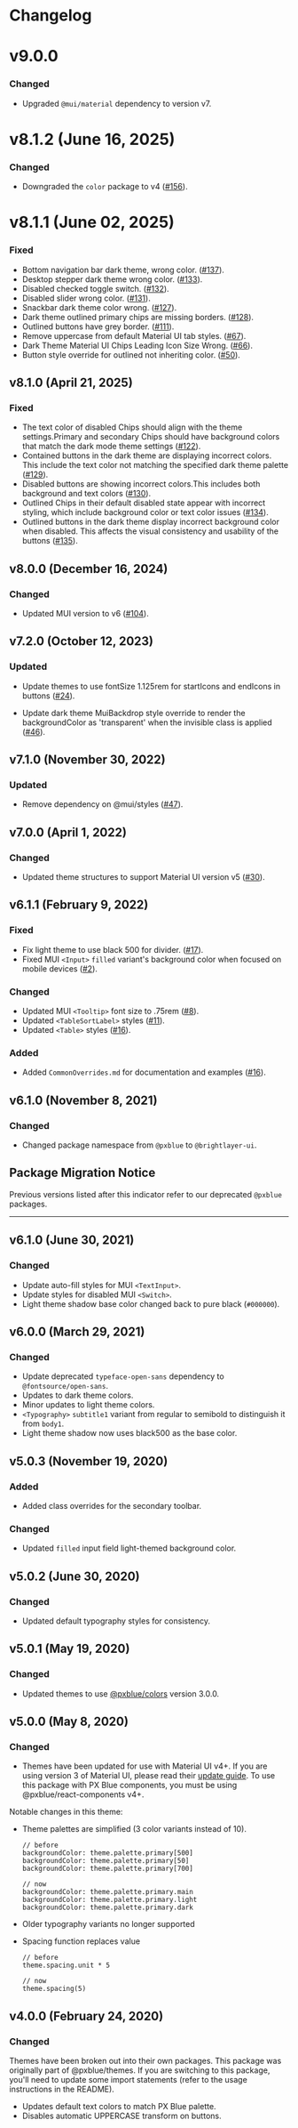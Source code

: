 # Changelog

# v9.0.0

### Changed

- Upgraded `@mui/material` dependency to version v7.

# v8.1.2 (June 16, 2025)

### Changed

- Downgraded the `color` package to v4 ([#156](https://github.com/etn-ccis/blui-react-themes/issues/156)).

# v8.1.1 (June 02, 2025)

### Fixed

- Bottom navigation bar dark theme, wrong color. ([#137](https://github.com/etn-ccis/blui-react-themes/issues/137)).
- Desktop stepper dark theme wrong color. ([#133](https://github.com/etn-ccis/blui-react-themes/issues/133)).
- Disabled checked toggle switch. ([#132](https://github.com/etn-ccis/blui-react-themes/issues/132)).
- Disabled slider wrong color. ([#131](https://github.com/etn-ccis/blui-react-themes/issues/131)).
- Snackbar dark theme color wrong. ([#127](https://github.com/etn-ccis/blui-react-themes/issues/127)).
- Dark theme outlined primary chips are missing borders. ([#128](https://github.com/etn-ccis/blui-react-themes/issues/128)).
- Outlined buttons have grey border. ([#111](https://github.com/etn-ccis/blui-react-themes/issues/111)).
- Remove uppercase from default Material UI tab styles. ([#67](https://github.com/etn-ccis/blui-react-themes/issues/67)).
- Dark Theme Material UI Chips Leading Icon Size Wrong. ([#66](https://github.com/etn-ccis/blui-react-themes/issues/66)).
- Button style override for outlined not inheriting color. ([#50](https://github.com/etn-ccis/blui-react-themes/issues/50)).

## v8.1.0 (April 21, 2025)

### Fixed

-   The text color of disabled Chips should align with the theme settings.Primary and secondary Chips should have background colors that match the dark mode theme settings ([#122](https://github.com/etn-ccis/blui-react-themes/issues/122)).
-   Contained buttons in the dark theme are displaying incorrect colors. This include the text color not matching the specified dark theme palette ([#129](https://github.com/etn-ccis/blui-react-themes/issues/129)).
-   Disabled buttons are showing incorrect colors.This includes both background and text colors ([#130](https://github.com/etn-ccis/blui-react-themes/issues/130)).
-   Outlined Chips in their default disabled state appear with incorrect styling, which  include background color or text color issues ([#134](https://github.com/etn-ccis/blui-react-themes/issues/134)).
-   Outlined buttons in the dark theme display incorrect background color when disabled. This affects the visual consistency and usability of the buttons ([#135](https://github.com/etn-ccis/blui-react-themes/issues/135)).

## v8.0.0 (December 16, 2024)

### Changed

- Updated MUI version to v6 ([#104](https://github.com/etn-ccis/blui-react-themes/pull/104)).

## v7.2.0 (October 12, 2023)

### Updated

-  Update themes to use fontSize 1.125rem for startIcons and endIcons in buttons ([#24](https://github.com/etn-ccis/blui-react-themes/issues/24)).

-  Update dark theme MuiBackdrop style override to render the backgroundColor as 'transparent' when the invisible class is applied ([#46](https://github.com/etn-ccis/blui-react-themes/issues/46)).

## v7.1.0 (November 30, 2022)

### Updated

-   Remove dependency on @mui/styles ([#47](https://github.com/etn-ccis/blui-react-themes/issues/47)).

## v7.0.0 (April 1, 2022)

### Changed

-   Updated theme structures to support Material UI version v5 ([#30](https://github.com/etn-ccis/blui-react-themes/issues/30)).

## v6.1.1 (February 9, 2022)

### Fixed

-   Fix light theme to use black 500 for divider. ([#17](https://github.com/etn-ccis/blui-react-themes/issues/17)).
-   Fixed MUI `<Input>` `filled` variant's background color when focused on mobile devices ([#2](https://github.com/etn-ccis/blui-react-themes/issues/2)).

### Changed

-   Updated MUI `<Tooltip>` font size to .75rem ([#8](https://github.com/etn-ccis/blui-react-themes/issues/8)).
-   Updated `<TableSortLabel>` styles ([#11](https://github.com/etn-ccis/blui-react-themes/issues/11)).
-   Updated `<Table>` styles ([#16](https://github.com/etn-ccis/blui-react-themes/issues/16)).

### Added

-   Added `CommonOverrides.md` for documentation and examples ([#16](https://github.com/etn-ccis/blui-react-themes/issues/16)).

## v6.1.0 (November 8, 2021)

### Changed

-   Changed package namespace from `@pxblue` to `@brightlayer-ui`.

## Package Migration Notice

Previous versions listed after this indicator refer to our deprecated `@pxblue` packages.

---

## v6.1.0 (June 30, 2021)

### Changed

-   Update auto-fill styles for MUI `<TextInput>`.
-   Update styles for disabled MUI `<Switch>`.
-   Light theme shadow base color changed back to pure black (`#000000`).

## v6.0.0 (March 29, 2021)

### Changed

-   Update deprecated `typeface-open-sans` dependency to `@fontsource/open-sans`.
-   Updates to dark theme colors.
-   Minor updates to light theme colors.
-   `<Typography>` `subtitle1` variant from regular to semibold to distinguish it from `body1`.
-   Light theme shadow now uses black500 as the base color.

## v5.0.3 (November 19, 2020)

### Added

-   Added class overrides for the secondary toolbar.

### Changed

-   Updated `filled` input field light-themed background color.

## v5.0.2 (June 30, 2020)

### Changed

-   Updated default typography styles for consistency.

## v5.0.1 (May 19, 2020)

### Changed

-   Updated themes to use [@pxblue/colors](https://www.npmjs.com/package/@pxblue/colors) version 3.0.0.

## v5.0.0 (May 8, 2020)

### Changed

-   Themes have been updated for use with Material UI v4+. If you are using version 3 of Material UI, please read their [update guide](https://material-ui.com/guides/migration-v3/). To use this package with PX Blue components, you must be using @pxblue/react-components v4+.

Notable changes in this theme:

-   Theme palettes are simplified (3 color variants instead of 10).

    ```
    // before
    backgroundColor: theme.palette.primary[500]
    backgroundColor: theme.palette.primary[50]
    backgroundColor: theme.palette.primary[700]

    // now
    backgroundColor: theme.palette.primary.main
    backgroundColor: theme.palette.primary.light
    backgroundColor: theme.palette.primary.dark
    ```

-   Older typography variants no longer supported
-   Spacing function replaces value

    ```
    // before
    theme.spacing.unit * 5

    // now
    theme.spacing(5)
    ```

## v4.0.0 (February 24, 2020)

### Changed

Themes have been broken out into their own packages. This package was originally part of @pxblue/themes. If you are switching to this package, you'll need to update some import statements (refer to the usage instructions in the README).

-   Updates default text colors to match PX Blue palette.
-   Disables automatic UPPERCASE transform on buttons.
